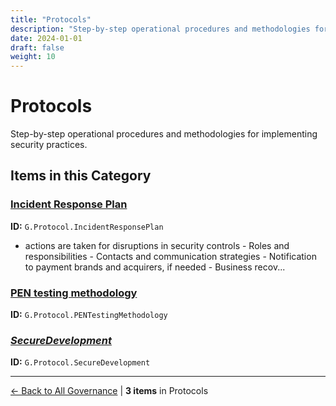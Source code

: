 ```yaml
---
title: "Protocols"
description: "Step-by-step operational procedures and methodologies for implementing security practices."
date: 2024-01-01
draft: false
weight: 10
---
```


# Protocols

Step-by-step operational procedures and methodologies for implementing security practices.

## Items in this Category

### [Incident Response Plan](incident-response-plan/)

**ID:** `G.Protocol.IncidentResponsePlan`

- actions are taken for disruptions in security controls - Roles and responsibilities - Contacts and communication strategies - Notification to payment brands and acquirers, if needed - Business recov...

### [PEN testing methodology](pen-testing-methodology/)

**ID:** `G.Protocol.PENTestingMethodology`

### [*SecureDevelopment*](g.protocol.securedevelopment/)

**ID:** `G.Protocol.SecureDevelopment`


---

[← Back to All Governance](/governance/) | **3 items** in Protocols
